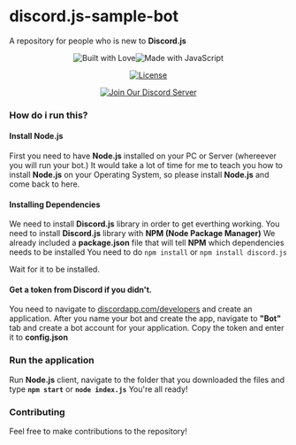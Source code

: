 # discord.js-sample-bot
A repository for people who is new to **Discord.js**


<div align="center">

  <p>
<img src="https://forthebadge.com/images/badges/built-with-love.svg" alt="Built with Love"><!--
--><img src="https://forthebadge.com/images/badges/made-with-javascript.svg" alt="Made with JavaScript">
  </p>

<p>
  <a href="https://github.com/NeotiDev/discord.js-sample-bot/blob/master/LICENSE.md"><img src="https://img.shields.io/github/license/NeotiDev/discord.js-sample-bot.svg?style=for-the-badge" alt="License"></a>
  </p>
  
  <p>
    <p>
    <a href="https://discord.gg/NqMA6xC"><img src="https://discordapp.com/api/guilds/478157155279699971/widget.png?style=banner2" alt="Join Our Discord Server"/></a>
  </p>
  </div>


### How do i run this?
#### Install Node.js
First you need to have **Node.js** installed on your PC or Server (whereever you will run your bot.)
It would take a lot of time for me to teach you how to install **Node.js** on your Operating System, so please install **Node.js** and come back to here.

#### Installing Dependencies
We need to install **Discord.js** library in order to get everthing working.
You need to install **Discord.js** library with **NPM (Node Package Manager)**
We already included a **package.json** file that will tell **NPM** which dependencies needs to be installed
You need to do ```npm install``` or ```npm install discord.js```

Wait for it to be installed.

#### Get a token from Discord if you didn't.
You need to navigate to [discordapp.com/developers](https://discordapp.com/developers) and create an application.
After you name your bot and create the app, navigate to **"Bot"** tab and create a bot account for your application.
Copy the token and enter it to **config.json**

### Run the application
Run **Node.js** client, navigate to the folder that you downloaded the files and type **`npm start`** or **`node index.js`**
You're all ready!

### Contributing
Feel free to make contributions to the repository!
